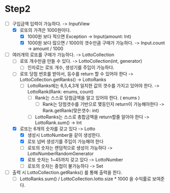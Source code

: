 # Step2
- [ ] 구입금액 입력이 가능하다. -> InputView
    - [X] 로또의 가격은 1000원이다.
        - [X] 1000원 보다 적으면 Exception -> Input(amount: Int)
        - [X] 1000원 보다 많으면 / 1000의 갯수만큼 구매가 가능하다. -> Input.count -> amount / 1000
    
- [ ] 여러개의 로또를 구매가 가능하다. -> LottoCollection
    - [ ] 로또 개수만큼 만들 수 있다. -> LottoCollection(int, generator)
        - [ ] 인자로는 로또 개수, 생성기를 주입이 가능하다.
    - [ ] 로또 당첨 번호를 받아서, 등수를 return 할 수 있어야 한다 -> LottoCollection.getRanks() -> LottoRanks
        - [ ] LottoRanks에는 6,5,4,3개 일치한 값의 갯수를 가지고 있어야 한다. -> LottoRank(Rank: enums, count)
            - [ ] Rank는 스스로 당첨금액을 알고 있어야 한다. ( enums ) 
                - [ ] Rank는 당첨갯수를 기반으로 몇등인지 return이 가능해야한다 -> Rank.getRank(맞은갯수: int)
            - [ ] LottoRanks는 스스로 총합금액을 return할줄 알아야 한다 -> LottoRank.sum() -> Int
      
    - [X] 로또는 6개의 숫자를 갖고 있다 -> Lotto
        - [X] 생성시 LottoNumber을 같이 생성한다.
        - [X] 로또 넘버 생성기를 주입이 가능해야 한다 
        - [ ] 로또의 숫자는 랜덤적으로 생성이 가능하다 -> LottoNumberRandomGenerator
        - [X] 로또 숫자는 1~45까지 갖고 있다 -> LottoNumber
        - [ ] 로또의 숫자는 중첩이 불가능하다 -> Set
- [ ] 출력 시 LottoCollection.getRanks() 를 통해 출력을 한다.
    - [ ] LottoRanks.sum() / LottoCollection.lotto.size * 1000 을 수익률로 보여준다.